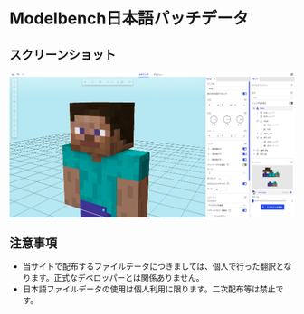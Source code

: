 # Modelbench日本語パッチデータ

## スクリーンショット
<img src="https://github.com/gin0492/mblanguage-ja/blob/master/img/img1.png" align="center">  

## 注意事項
* 当サイトで配布するファイルデータにつきましては、個人で行った翻訳となります。正式なデベロッパーとは関係ありません。  
* 日本語ファイルデータの使用は個人利用に限ります。二次配布等は禁止です。  
